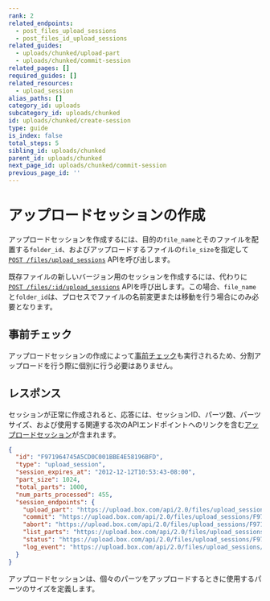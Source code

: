 ```yaml
---
rank: 2
related_endpoints:
  - post_files_upload_sessions
  - post_files_id_upload_sessions
related_guides:
  - uploads/chunked/upload-part
  - uploads/chunked/commit-session
related_pages: []
required_guides: []
related_resources:
  - upload_session
alias_paths: []
category_id: uploads
subcategory_id: uploads/chunked
id: uploads/chunked/create-session
type: guide
is_index: false
total_steps: 5
sibling_id: uploads/chunked
parent_id: uploads/chunked
next_page_id: uploads/chunked/commit-session
previous_page_id: ''
---
```

# アップロードセッションの作成

アップロードセッションを作成するには、目的の`file_name`とそのファイルを配置する`folder_id`、およびアップロードするファイルの`file_size`を指定して[`POST /files/upload_sessions`][createsession] APIを呼び出します。

<Samples sample="post_files_upload_sessions">

</Samples>

既存ファイルの新しいバージョン用のセッションを作成するには、代わりに[`POST /files/:id/upload_sessions`][createsessionversion] APIを呼び出します。この場合、`file_name`と`folder_id`は、プロセスでファイルの名前変更または移動を行う場合にのみ必要となります。

<Samples sample="post_files_id_upload_sessions">

</Samples>

## 事前チェック

アップロードセッションの作成によって[事前チェック][check]も実行されるため、分割アップロードを行う際に個別に行う必要はありません。

## レスポンス

セッションが正常に作成されると、応答には、セッションID、パーツ数、パーツサイズ、および使用する関連する次のAPIエンドポイントへのリンクを含む[アップロードセッション][uploadsession]が含まれます。

<!-- markdownlint-disable line-length -->

```json
{
  "id": "F971964745A5CD0C001BBE4E58196BFD",
  "type": "upload_session",
  "session_expires_at": "2012-12-12T10:53:43-08:00",
  "part_size": 1024,
  "total_parts": 1000,
  "num_parts_processed": 455,
  "session_endpoints": {
    "upload_part": "https://upload.box.com/api/2.0/files/upload_sessions/F971964745A5CD0C001BBE4E58196BFD",
    "commit": "https://upload.box.com/api/2.0/files/upload_sessions/F971964745A5CD0C001BBE4E58196BFD/commit",
    "abort": "https://upload.box.com/api/2.0/files/upload_sessions/F971964745A5CD0C001BBE4E58196BFD",
    "list_parts": "https://upload.box.com/api/2.0/files/upload_sessions/F971964745A5CD0C001BBE4E58196BFD/parts",
    "status": "https://upload.box.com/api/2.0/files/upload_sessions/F971964745A5CD0C001BBE4E58196BFD",
    "log_event": "https://upload.box.com/api/2.0/files/upload_sessions/F971964745A5CD0C001BBE4E58196BFD/log"
  }
}
```

<!-- markdownlint-enable line-length -->

アップロードセッションは、個々のパーツをアップロードするときに使用するパーツのサイズを定義します。

[createsession]: e://post_files_upload_sessions

[createsessionversion]: e://post_files_id_upload_sessions

[check]: g://uploads/check

[uploadsession]: r://upload_session
